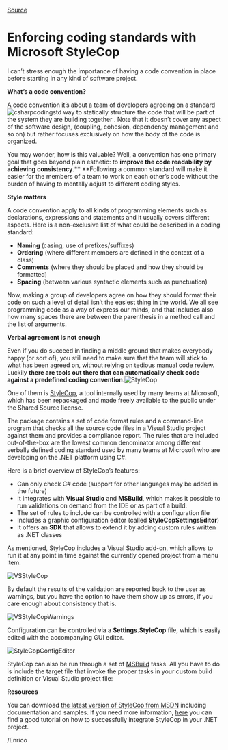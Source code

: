 [Source](http://megakemp.com/2009/03/04/enforcing-coding-standards-with-microsoft-stylecop/ "Permalink to Enforcing coding standards with Microsoft StyleCop")

# Enforcing coding standards with Microsoft StyleCop

I can’t stress enough the importance of having a code convention in place before starting in any kind of software project.

**What’s a code convention?**

A code convention it’s about a team of developers agreeing on a standard![csharpcodingstd][1] way to statically structure the code that will be part of the system they are building together . Note that it doesn’t cover any aspect of the software design, (coupling, cohesion, dependency management and so on) but rather focuses exclusively on how the body of the code is organized.

You may wonder, how is this valuable? Well, a convention has one primary goal that goes beyond plain esthetic: to **improve the code readability by achieving consistency**.** **Following a common standard will make it easier for the members of a team to work on each other’s code without the burden of having to mentally adjust to different coding styles.

**Style matters**

A code convention apply to all kinds of programming elements such as declarations, expressions and statements and it usually covers different aspects. Here is a non-exclusive list of what could be described in a coding standard:

  * **Naming** (casing, use of prefixes/suffixes)
  * **Ordering** (where different members are defined in the context of a class)
  * **Comments** (where they should be placed and how they should be formatted)
  * **Spacing** (between various syntactic elements such as punctuation)

Now, making a group of developers agree on how they should format their code on such a level of detail isn’t the easiest thing in the world. We all see programming code as a way of express our minds, and that includes also how many spaces there are between the parenthesis in a method call and the list of arguments.

**Verbal agreement is not enough**

Even if you do succeed in finding a middle ground that makes everybody happy (or sort of), you still need to make sure that the team will stick to what has been agreed on, without relying on tedious manual code review. Luckily **there are tools out there that can automatically check code against a predefined coding convention**.![StyleCop][2]

One of them is [StyleCop][3], a tool internally used by many teams at Microsoft, which has been repackaged and made freely available to the public under the Shared Source license.

The package contains a set of code format rules and a command-line program that checks all the source code files in a Visual Studio project against them and provides a compliance report.
The rules that are included out-of-the-box are the lowest common denominator among different verbally defined coding standard used by many teams at Microsoft who are developing on the .NET platform using C#.

Here is a brief overview of StyleCop’s features:

  * Can only check C# code (support for other languages may be added in the future)
  * It integrates with **Visual Studio** and **MSBuild**, which makes it possible to run validations on demand from the IDE or as part of a build.
  * The set of rules to include can be controlled with a configuration file
  * Includes a graphic configuration editor (called **StyleCopSettingsEditor**)
  * It offers an **SDK** that allows to extend it by adding custom rules written as .NET classes 

As mentioned, StyleCop includes a Visual Studio add-on, which allows to run it at any point in time against the currently opened project from a menu item.

![VSStyleCop][4]

By default the results of the validation are reported back to the user as warnings, but you have the option to have them show up as errors, if you care enough about consistency that is.

![VSStyleCopWarnings][5]

Configuration can be controlled via a **Settings.StyleCop** file, which is easily edited with the accompanying GUI editor.

![StyleCopConfigEditor][6]

StyleCop can also be run through a set of [MSBuild][7] tasks. All you have to do is include the target file that invoke the proper tasks in your custom build definition or Visual Studio project file:


    

**Resources**

You can download [the latest version of StyleCop from MSDN][8] including documentation and samples. If you need more information, [here][9] you can find a good tutorial on how to successfully integrate StyleCop in your .NET project.

/Enrico

   [1]: http://megakemp.files.wordpress.com/2009/03/csharpcodingstd-thumb.png?w=90&h=99 (csharpcodingstd)
   [2]: http://megakemp.files.wordpress.com/2009/03/stylecop-thumb.png?w=100&h=100 (StyleCop)
   [3]: http://code.msdn.microsoft.com/sourceanalysis
   [4]: http://megakemp.files.wordpress.com/2009/03/vsstylecop4.png?w=274&h=198 (VSStyleCop)
   [5]: http://megakemp.files.wordpress.com/2009/03/vsstylecopwarnings-thumb.png?w=504&h=199 (VSStyleCopWarnings)
   [6]: http://megakemp.files.wordpress.com/2009/03/stylecopconfigeditor-thumb.png?w=404&h=372 (StyleCopConfigEditor)
   [7]: http://msdn.microsoft.com/en-us/library/ms171452.aspx
   [8]: http://code.msdn.microsoft.com/sourceanalysis/Release/ProjectReleases.aspx?ReleaseId=1425
   [9]: http://www.onedotnetway.com/stylecop-tutorial/
